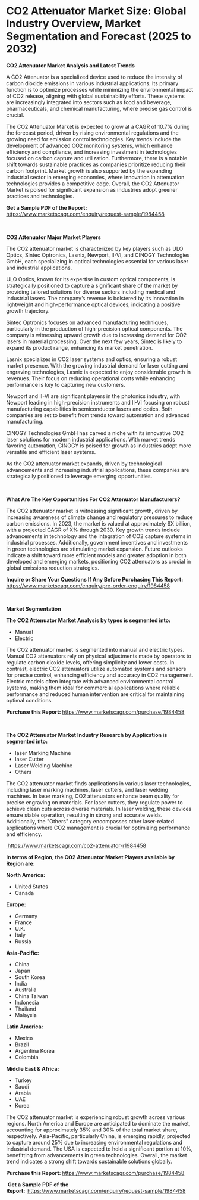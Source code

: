 <p><h1>CO2 Attenuator Market Size: Global Industry Overview, Market Segmentation and Forecast (2025 to 2032)</h1></p><p><strong>CO2 Attenuator Market Analysis and Latest Trends</strong></p>
<p><p>A CO2 Attenuator is a specialized device used to reduce the intensity of carbon dioxide emissions in various industrial applications. Its primary function is to optimize processes while minimizing the environmental impact of CO2 release, aligning with global sustainability efforts. These systems are increasingly integrated into sectors such as food and beverage, pharmaceuticals, and chemical manufacturing, where precise gas control is crucial.</p><p>The CO2 Attenuator Market is expected to grow at a CAGR of 10.7% during the forecast period, driven by rising environmental regulations and the growing need for emission control technologies. Key trends include the development of advanced CO2 monitoring systems, which enhance efficiency and compliance, and increasing investment in technologies focused on carbon capture and utilization. Furthermore, there is a notable shift towards sustainable practices as companies prioritize reducing their carbon footprint. Market growth is also supported by the expanding industrial sector in emerging economies, where innovation in attenuation technologies provides a competitive edge. Overall, the CO2 Attenuator Market is poised for significant expansion as industries adopt greener practices and technologies.</p></p>
<p><strong>Get a Sample PDF of the Report:&nbsp;</strong> <a href="https://www.marketscagr.com/enquiry/request-sample/1984458?utm_campaign=2953&utm_medium=2&utm_source=Github&utm_content=ia&utm_term=16042025&utm_id=co2-attenuator">https://www.marketscagr.com/enquiry/request-sample/1984458</a></p>
<p>&nbsp;</p>
<p><strong>CO2 Attenuator Major Market Players</strong></p>
<p><p>The CO2 attenuator market is characterized by key players such as ULO Optics, Sintec Optronics, Lasnix, Newport, II-VI, and CINOGY Technologies GmbH, each specializing in optical technologies essential for various laser and industrial applications. </p><p>ULO Optics, known for its expertise in custom optical components, is strategically positioned to capture a significant share of the market by providing tailored solutions for diverse sectors including medical and industrial lasers. The company’s revenue is bolstered by its innovation in lightweight and high-performance optical devices, indicating a positive growth trajectory.</p><p>Sintec Optronics focuses on advanced manufacturing techniques, particularly in the production of high-precision optical components. The company is witnessing upward growth due to increasing demand for CO2 lasers in material processing. Over the next few years, Sintec is likely to expand its product range, enhancing its market penetration.</p><p>Lasnix specializes in CO2 laser systems and optics, ensuring a robust market presence. With the growing industrial demand for laser cutting and engraving technologies, Lasnix is expected to enjoy considerable growth in revenues. Their focus on reducing operational costs while enhancing performance is key to capturing new customers.</p><p>Newport and II-VI are significant players in the photonics industry, with Newport leading in high-precision instruments and II-VI focusing on robust manufacturing capabilities in semiconductor lasers and optics. Both companies are set to benefit from trends toward automation and advanced manufacturing.</p><p>CINOGY Technologies GmbH has carved a niche with its innovative CO2 laser solutions for modern industrial applications. With market trends favoring automation, CINOGY is poised for growth as industries adopt more versatile and efficient laser systems.</p><p>As the CO2 attenuator market expands, driven by technological advancements and increasing industrial applications, these companies are strategically positioned to leverage emerging opportunities.</p></p>
<p>&nbsp;</p>
<p><strong>What Are The Key Opportunities For CO2 Attenuator Manufacturers?</strong></p>
<p><p>The CO2 attenuator market is witnessing significant growth, driven by increasing awareness of climate change and regulatory pressures to reduce carbon emissions. In 2023, the market is valued at approximately $X billion, with a projected CAGR of X% through 2030. Key growth trends include advancements in technology and the integration of CO2 capture systems in industrial processes. Additionally, government incentives and investments in green technologies are stimulating market expansion. Future outlooks indicate a shift toward more efficient models and greater adoption in both developed and emerging markets, positioning CO2 attenuators as crucial in global emissions reduction strategies.</p></p>
<p><strong>Inquire or Share Your Questions If Any Before Purchasing This Report:</strong> <a href="https://www.marketscagr.com/enquiry/pre-order-enquiry/1984458?utm_campaign=2953&utm_medium=2&utm_source=Github&utm_content=ia&utm_term=16042025&utm_id=co2-attenuator">https://www.marketscagr.com/enquiry/pre-order-enquiry/1984458</a></p>
<p>&nbsp;</p>
<p><strong>Market Segmentation</strong></p>
<p><strong>The CO2 Attenuator Market Analysis by types is segmented into:</strong></p>
<p><ul><li>Manual</li><li>Electric</li></ul></p>
<p><p>The CO2 attenuator market is segmented into manual and electric types. Manual CO2 attenuators rely on physical adjustments made by operators to regulate carbon dioxide levels, offering simplicity and lower costs. In contrast, electric CO2 attenuators utilize automated systems and sensors for precise control, enhancing efficiency and accuracy in CO2 management. Electric models often integrate with advanced environmental control systems, making them ideal for commercial applications where reliable performance and reduced human intervention are critical for maintaining optimal conditions.</p></p>
<p><strong>Purchase this Report:&nbsp;</strong><a href="https://www.marketscagr.com/purchase/1984458?utm_campaign=2953&utm_medium=2&utm_source=Github&utm_content=ia&utm_term=16042025&utm_id=co2-attenuator">https://www.marketscagr.com/purchase/1984458</a></p>
<p>&nbsp;</p>
<p><strong>The CO2 Attenuator Market Industry Research by Application is segmented into:</strong></p>
<p><ul><li>laser Marking Machine</li><li>laser Cutter</li><li>Laser Welding Machine</li><li>Others</li></ul></p>
<p><p>The CO2 attenuator market finds applications in various laser technologies, including laser marking machines, laser cutters, and laser welding machines. In laser marking, CO2 attenuators enhance beam quality for precise engraving on materials. For laser cutters, they regulate power to achieve clean cuts across diverse materials. In laser welding, these devices ensure stable operation, resulting in strong and accurate welds. Additionally, the "Others" category encompasses other laser-related applications where CO2 management is crucial for optimizing performance and efficiency.</p></p>
<p><a href="https://www.marketscagr.com/co2-attenuator-r1984458?utm_campaign=2953&utm_medium=2&utm_source=Github&utm_content=ia&utm_term=16042025&utm_id=co2-attenuator">&nbsp;https://www.marketscagr.com/co2-attenuator-r1984458</a></p>
<p><strong>In terms of Region, the CO2 Attenuator Market Players available by Region are:</strong></p>
<p>
    <p> <strong> North America: </strong>
        <ul>
            <li>United States</li>
            <li>Canada</li>
        </ul>
        </p> 
    <p> <strong> Europe: </strong>
        <ul>
            <li>Germany</li>
            <li>France</li>
            <li>U.K.</li>
            <li>Italy</li>
            <li>Russia</li>
        </ul>
        </p> 
    <p> <strong> Asia-Pacific: </strong>
        <ul>
            <li>China</li>
            <li>Japan</li>
            <li>South Korea</li>
            <li>India</li>
            <li>Australia</li>
            <li>China Taiwan</li>
            <li>Indonesia</li>
            <li>Thailand</li>
            <li>Malaysia</li>
        </ul>
        </p> 
    <p> <strong> Latin America: </strong>
        <ul>
            <li>Mexico</li>
            <li>Brazil</li>
            <li>Argentina Korea</li>
            <li>Colombia</li>
        </ul>
        </p> 
    <p> <strong> Middle East & Africa: </strong>
        <ul>
            <li>Turkey</li>
            <li>Saudi</li>
            <li>Arabia</li>
            <li>UAE</li>
            <li>Korea</li>
        </ul>
    </p>
    </p>
<p><p>The CO2 attenuator market is experiencing robust growth across various regions. North America and Europe are anticipated to dominate the market, accounting for approximately 35% and 30% of the total market share, respectively. Asia-Pacific, particularly China, is emerging rapidly, projected to capture around 25% due to increasing environmental regulations and industrial demand. The USA is expected to hold a significant portion at 10%, benefitting from advancements in green technologies. Overall, the market trend indicates a strong shift towards sustainable solutions globally.</p></p>
<p><strong>Purchase this Report: </strong><a href="https://www.marketscagr.com/purchase/1984458?utm_campaign=2953&utm_medium=2&utm_source=Github&utm_content=ia&utm_term=16042025&utm_id=co2-attenuator">https://www.marketscagr.com/purchase/1984458</a></p>
<p>&nbsp;<strong>Get a Sample PDF of the Report:&nbsp;&nbsp;</strong><a href="https://www.marketscagr.com/enquiry/request-sample/1984458?utm_campaign=2953&utm_medium=2&utm_source=Github&utm_content=ia&utm_term=16042025&utm_id=co2-attenuator">https://www.marketscagr.com/enquiry/request-sample/1984458</a></p>
<p><strong></strong></p>
<p><p></p><p></p><p></p></p>